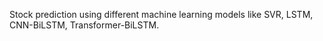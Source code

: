 Stock prediction using different machine learning models like SVR, LSTM, CNN-BiLSTM, Transformer-BiLSTM.
